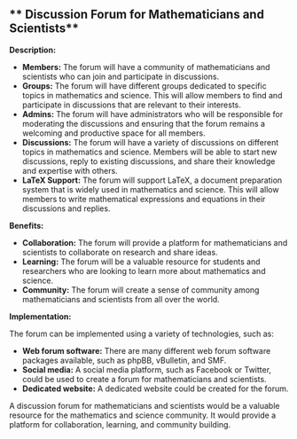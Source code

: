 
## ** Discussion Forum for Mathematicians and Scientists**

**Description:**

* **Members:** The forum will have a community of mathematicians and scientists who can join and participate in discussions.
* **Groups:** The forum will have different groups dedicated to specific topics in mathematics and science. This will allow members to find and participate in discussions that are relevant to their interests.
* **Admins:** The forum will have administrators who will be responsible for moderating the discussions and ensuring that the forum remains a welcoming and productive space for all members.
* **Discussions:** The forum will have a variety of discussions on different topics in mathematics and science. Members will be able to start new discussions, reply to existing discussions, and share their knowledge and expertise with others.
* **LaTeX Support:** The forum will support LaTeX, a document preparation system that is widely used in mathematics and science. This will allow members to write mathematical expressions and equations in their discussions and replies.

**Benefits:**

* **Collaboration:** The forum will provide a platform for mathematicians and scientists to collaborate on research and share ideas.
* **Learning:** The forum will be a valuable resource for students and researchers who are looking to learn more about mathematics and science.
* **Community:** The forum will create a sense of community among mathematicians and scientists from all over the world.

**Implementation:**

The forum can be implemented using a variety of technologies, such as:

* **Web forum software:** There are many different web forum software packages available, such as phpBB, vBulletin, and SMF.
* **Social media:** A social media platform, such as Facebook or Twitter, could be used to create a forum for mathematicians and scientists.
* **Dedicated website:** A dedicated website could be created for the forum.

A discussion forum for mathematicians and scientists would be a valuable resource for the mathematics and science community. It would provide a platform for collaboration, learning, and community building.
